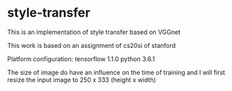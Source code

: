 # style-transfer
This is an implementation of style transfer based on VGGnet

This work is based on an assignment of cs20si of stanford

Platform configuration:
	tensorflow 1.1.0
	python 3.6.1

The size of image do have an influence on the time of training and 
I will first resize the input image to 250 x 333 (height x width)
